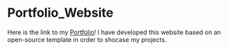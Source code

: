 # Portfolio_Website
Here is the link to my [Portfolio](https://earnestl.github.io/Portfolio_Website/)!
I have developed this website based on an open-source template in order to shocase my projects.
